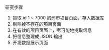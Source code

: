 研究步骤

1. 抓取 id 1 ~ 7000 的码市项目页面，存入数据库
2. 剔除掉不存在的项目页面
3. 在有效的项目页面上，尽可能地提取信息
4. 把信息整理成 JSON 输出
5. 开发数据展示页面